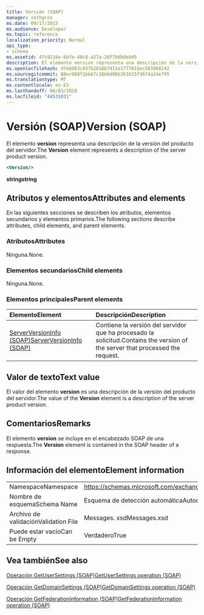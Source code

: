 ```yaml
---
title: Versión (SOAP)
manager: sethgros
ms.date: 09/17/2015
ms.audience: Developer
ms.topic: reference
localization_priority: Normal
api_type:
- schema
ms.assetid: 47c9216e-6bfe-48c8-a27a-26f70db8e8d5
description: El elemento version representa una descripción de la versión del producto del servidor.
ms.openlocfilehash: d7e6983c837b2818b7d11e1777015ec583968242
ms.sourcegitcommit: 88ec988f2bb67c1866d06b361615f3674a24e795
ms.translationtype: MT
ms.contentlocale: es-ES
ms.lasthandoff: 06/03/2020
ms.locfileid: "44531031"
---
```

# <a name="version-soap"></a><span data-ttu-id="7bd00-103">Versión (SOAP)</span><span class="sxs-lookup"><span data-stu-id="7bd00-103">Version (SOAP)</span></span>

<span data-ttu-id="7bd00-104">El elemento **version** representa una descripción de la versión del producto del servidor.</span><span class="sxs-lookup"><span data-stu-id="7bd00-104">The **Version** element represents a description of the server product version.</span></span> 
  
```XML
<Version/>
```

 <span data-ttu-id="7bd00-105">**string**</span><span class="sxs-lookup"><span data-stu-id="7bd00-105">**string**</span></span>
## <a name="attributes-and-elements"></a><span data-ttu-id="7bd00-106">Atributos y elementos</span><span class="sxs-lookup"><span data-stu-id="7bd00-106">Attributes and elements</span></span>

<span data-ttu-id="7bd00-107">En las siguientes secciones se describen los atributos, elementos secundarios y elementos primarios.</span><span class="sxs-lookup"><span data-stu-id="7bd00-107">The following sections describe attributes, child elements, and parent elements.</span></span>
  
### <a name="attributes"></a><span data-ttu-id="7bd00-108">Atributos</span><span class="sxs-lookup"><span data-stu-id="7bd00-108">Attributes</span></span>

<span data-ttu-id="7bd00-109">Ninguna.</span><span class="sxs-lookup"><span data-stu-id="7bd00-109">None.</span></span>
  
### <a name="child-elements"></a><span data-ttu-id="7bd00-110">Elementos secundarios</span><span class="sxs-lookup"><span data-stu-id="7bd00-110">Child elements</span></span>

<span data-ttu-id="7bd00-111">Ninguna.</span><span class="sxs-lookup"><span data-stu-id="7bd00-111">None.</span></span>
  
### <a name="parent-elements"></a><span data-ttu-id="7bd00-112">Elementos principales</span><span class="sxs-lookup"><span data-stu-id="7bd00-112">Parent elements</span></span>

|<span data-ttu-id="7bd00-113">**Elemento**</span><span class="sxs-lookup"><span data-stu-id="7bd00-113">**Element**</span></span>|<span data-ttu-id="7bd00-114">**Descripción**</span><span class="sxs-lookup"><span data-stu-id="7bd00-114">**Description**</span></span>|
|:-----|:-----|
|[<span data-ttu-id="7bd00-115">ServerVersionInfo (SOAP)</span><span class="sxs-lookup"><span data-stu-id="7bd00-115">ServerVersionInfo (SOAP)</span></span>](serverversioninfo-soap.md) <br/> |<span data-ttu-id="7bd00-116">Contiene la versión del servidor que ha procesado la solicitud.</span><span class="sxs-lookup"><span data-stu-id="7bd00-116">Contains the version of the server that processed the request.</span></span>  <br/> |
   
## <a name="text-value"></a><span data-ttu-id="7bd00-117">Valor de texto</span><span class="sxs-lookup"><span data-stu-id="7bd00-117">Text value</span></span>

<span data-ttu-id="7bd00-118">El valor del elemento **version** es una descripción de la versión del producto del servidor.</span><span class="sxs-lookup"><span data-stu-id="7bd00-118">The value of the **Version** element is a description of the server product version.</span></span> 
  
## <a name="remarks"></a><span data-ttu-id="7bd00-119">Comentarios</span><span class="sxs-lookup"><span data-stu-id="7bd00-119">Remarks</span></span>

<span data-ttu-id="7bd00-120">El elemento **version** se incluye en el encabezado SOAP de una respuesta.</span><span class="sxs-lookup"><span data-stu-id="7bd00-120">The **Version** element is contained in the SOAP header of a response.</span></span> 
  
## <a name="element-information"></a><span data-ttu-id="7bd00-121">Información del elemento</span><span class="sxs-lookup"><span data-stu-id="7bd00-121">Element information</span></span>

|||
|:-----|:-----|
|<span data-ttu-id="7bd00-122">Namespace</span><span class="sxs-lookup"><span data-stu-id="7bd00-122">Namespace</span></span>  <br/> |https://schemas.microsoft.com/exchange/2010/Autodiscover  <br/> |
|<span data-ttu-id="7bd00-123">Nombre de esquema</span><span class="sxs-lookup"><span data-stu-id="7bd00-123">Schema Name</span></span>  <br/> |<span data-ttu-id="7bd00-124">Esquema de detección automática</span><span class="sxs-lookup"><span data-stu-id="7bd00-124">Autodiscover schema</span></span>  <br/> |
|<span data-ttu-id="7bd00-125">Archivo de validación</span><span class="sxs-lookup"><span data-stu-id="7bd00-125">Validation File</span></span>  <br/> |<span data-ttu-id="7bd00-126">Messages. xsd</span><span class="sxs-lookup"><span data-stu-id="7bd00-126">Messages.xsd</span></span>  <br/> |
|<span data-ttu-id="7bd00-127">Puede estar vacío</span><span class="sxs-lookup"><span data-stu-id="7bd00-127">Can be Empty</span></span>  <br/> |<span data-ttu-id="7bd00-128">Verdadero</span><span class="sxs-lookup"><span data-stu-id="7bd00-128">True</span></span>  <br/> |
   
## <a name="see-also"></a><span data-ttu-id="7bd00-129">Vea también</span><span class="sxs-lookup"><span data-stu-id="7bd00-129">See also</span></span>



[<span data-ttu-id="7bd00-130">Operación GetUserSettings (SOAP)</span><span class="sxs-lookup"><span data-stu-id="7bd00-130">GetUserSettings operation (SOAP)</span></span>](getusersettings-operation-soap.md)
  
[<span data-ttu-id="7bd00-131">Operación GetDomainSettings (SOAP)</span><span class="sxs-lookup"><span data-stu-id="7bd00-131">GetDomainSettings operation (SOAP)</span></span>](getdomainsettings-operation-soap.md)
  
[<span data-ttu-id="7bd00-132">Operación GetFederationInformation (SOAP)</span><span class="sxs-lookup"><span data-stu-id="7bd00-132">GetFederationInformation operation (SOAP)</span></span>](getfederationinformation-operation-soap.md)


